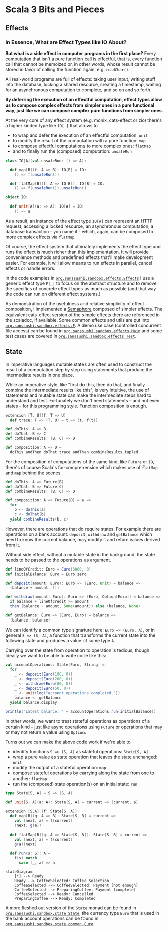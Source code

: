 # Scala 3 Bits and Pieces

## Effects

### In Essence, What are Effect Types like IO About?

**But what is a side effect in computer programs in the first place?** Every computation that isn't a pure function call
is effectful, that is, every function call that cannot be memoized or, in other words, whose result cannot
be stored in favor of calling the function again, e.g. `readChar()`.

All real-world programs are full of effects: taking user input, writing stuff into
the database, locking a shared resource, creating a timestamp, waiting for an asynchronous
computation to complete, and so on and so forth.

**By deferring the execution of an effectful computation,
effect types allow us to compose complex effects from simpler ones in a pure functional way,
just like we can compose complex pure functions from simpler ones.**

At the very core of any effect system (e.g. monix, cats-effect or zio) there's a higher kinded type like `IO[_]` that 
allows to
- to wrap and defer the execution of an effectful computation: `unit` 
- to modify the result of the computation with a pure function: `map`
- to compose effectful computations to more complex ones: `flatMap`
- and to finally run the (composed) computation: `unsafeRun`

```scala 3
class IO[A](val unsafeRun: () => A):

  def map[B](f: A => B): IO[B] = IO:
    () => f(unsafeRun())

  def flatMap[B](f: A => IO[B]): IO[B] = IO:
    () => f(unsafeRun()).unsafeRun()

object IO:

  def unit[A](a: => A): IO[A] = IO:
    () => a
```

As a result, an instance of the effect type `IO[A]` can represent an HTTP request,
accessing a locked resource, an asynchronous computation, a database transaction - you name it - which, again, can
be composed to more complex effects via `flatMap`.

Of course, the effect system that ultimately implements
the effect type and runs the effect is much richer than this implementation. 
It will provide convenience methods and predefined effects that'll make development easier. 
For example, it will allow means to run effects in parallel, cancel effects or handle errors.

In the code examples in [`org.sanssushi.sandbox.effects.Effects`](src/main/scala/org/sanssushi/sandbox/effects/Effects.scala) I use a generic effect type `F[_]`
to focus on the abstract structure and to remove the specifics of concrete effect
types as much as possible (and that way the code can run on different effect systems.)

As demonstration of the usefulness and relative simplicity of effect composition, 
I implemented a [Semaphore](https://en.wikipedia.org/wiki/Semaphore_(programming))
composed of simpler effects. The equivalent cats-effect version
of the simple effects there are referenced in the scaladoc, if available.
Some common effects and utils are put into [`org.sanssushi.sandbox.effects.F`](src/main/scala/org/sanssushi/sandbox/effects/F.scala).
A demo use case (controlled concurrent file access) can be found
in [`org.sanssushi.sandbox.effects.Main`](src/main/scala/org/sanssushi/sandbox/effects/Main.scala) and some
test cases are covered in [`org.sanssushi.sandbox.effects.Test`](src/test/scala/org/sanssushi/sandbox/effects/Test.scala).

## State

In imperative languages mutable states are often used to construct the result of a computation step by step
using statements that produce the intermediate results in one place.

While an imperative style, like "first do this, then do that, and finally combine the intermediate results like this", 
is very intuitive, the use of statements and mutable state can make the intermediate steps 
hard to understand and test. Fortunately we
don't need statements – and not even states – for this programming style. Function composition is enough.

```scala 3
extension [T, U](f: T => U) 
  def trace: T => (T, U) = t => (t, f(t))

def doThis: A => B
def doThat: B => C
def combineResults: (B, C) => D

def composition: A => D =
  doThis andThen doThat.trace andThen combineResults.tupled
```

For the composition of computations of the same kind, like `Future` or `IO`, there's of course Scala's
for-comprehension which makes use of `flatMap` and `map` behind the scenes.

```scala 3
def doThis: A => Future[B]
def doThat: B => Future[C]
def combineResults: (B, C) => D

def composition: A => Future[D] = a =>
  for
    b <- doThis(a)
    c <- doThat(b)
  yield combineResults(b, c)
```

However, there are operations that do require states. For example there are operations 
on a bank account: `deposit`, `withdraw` and `getBalance` which need to know the current balance,
may modify it and return values derived from it. 

Without side effect, without a mutable state in the background, the state needs to be passed 
to the operations as argument.

```scala 3
def lineOfCredit: Euro = Euro(3000, 0)
def initialBalance: Euro = Euro.zero

def deposit(amount: Euro): Euro => (Euro, Unit) = balance =>
  (balance + amount, ())

def withdraw(amount: Euro): Euro => (Euro, Option[Euro]) = balance =>
  if balance + lineOfCredit >= amount
  then (balance - amount, Some(amount)) else (balance, None)

def getBalance: Euro => (Euro, Euro) = balance =>
  (balance, balance)
```

We can identify a common type signature here: `Euro => (Euro, A)`, or in general `S => (S, A)`, a function that transforms
the current state into the following state and produces a value of some type `A`. 

Carrying over the state from operation to operation is tedious, though. 
Ideally we want to be able to write code like this:

```scala 3
val accountOperations: State[Euro, String] =
  for
    _ <- deposit(Euro(100, 0))
    _ <- deposit(Euro(200, 0))
    _ <- withdraw(Euro(80, 0))
    _ <- deposit(Euro(50, 0))
    _ <- unit(log("account operations completed."))
    balance <- getBalance
  yield balance.display
  
println("Latest balance: " + accountOperations.run(initialBalance))
```

In other words, we want to treat stateful operations as operations of a certain kind – just like 
async operations using `Future` or operations that may or may not return a value using `Option`.

Turns out we can make the above code work if we're able to
- identify functions `S => (S, A)` as stateful operations: `State[S, A]`
- wrap a pure value as state operation that leaves the state unchanged: `unit`
- modify the output of a stateful operation: `map`
- compose stateful operations by carrying along the state from one to another: `flatMap`
- run the (composed) state operation(s) on an initial state: `run`

```scala 3
type State[S, A] = S => (S, A)

def unit[S, A](a: A): State[S, A] = current => (current, a)

extension [S,A] (f: State[S, A])
  def map[B](g: A => B): State[S, B] = current =>
    val (next, a) = f(current)
    (next, g(a))
    
  def flatMap[B](g: A => State[S, B]): State[S, B] = current =>
    val (next, a) = f(current)
    g(a)(next)

  def run(s: S): A =
    f(s) match
      case (_, a) => a
```




```mermaid
stateDiagram
    [*] --> Ready
    Ready --> CoffeeSelected: Coffee Selection
    CoffeeSelected --> CoffeeSelected: Payment [not enough]
    CoffeeSelected --> PreparingCoffee: Payment [complete]
    CoffeeSelected --> Ready: Cancelled
    PreparingCoffee --> Ready: Completed
```

A more fleshed out version of the `State` monad can be found in [`org.sanssushi.sandbox.state.State`](src/main/scala/org/sanssushi/sandbox/state/State.scala),
the currency type `Euro` that is used in the bank account operations can be found in [`org.sanssushi.sandbox.state.common.Euro`](src/main/scala/org/sanssushi/sandbox/state/common/Euro.scala).
